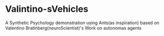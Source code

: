 # Valintino-sVehicles
A Synthetic Psychology demonstration using Ants(as inspiration) based on Valentino Bratinberg(neuroScientist)'s Work on autonomas agents
